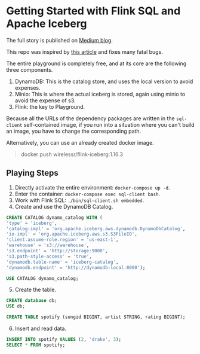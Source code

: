 # Getting Started with Flink SQL and Apache Iceberg

The full story is published on [Medium blog](https://lazypro.medium.com/71b96817e3c3).

This repo was inspired by [this article](https://www.dremio.com/blog/getting-started-with-flink-sql-and-apache-iceberg/) and fixes many fatal bugs.

The entire playground is completely free, and at its core are the following three components.
1. DynamoDB: This is the catalog store, and uses the local version to avoid expenses.
2. Minio: This is where the actual iceberg is stored, again using minio to avoid the expense of s3.
3. Flink: the key to Playground.

Because all the URLs of the dependency packages are written in the `sql-client` self-contained image, if you run into a situation where you can't build an image, you have to change the corresponding path.

Alternatively, you can use an already created docker image.
> docker push wirelessr/flink-iceberg:1.16.3

## Playing Steps

1. Directly activate the entire environment: `docker-compose up -d`.
2. Enter the container: `docker-compose exec sql-client bash`.
3. Work with Flink SQL: `./bin/sql-client.sh embedded`.
4. Create and use the DynamoDB Catalog.

```sql
CREATE CATALOG dynamo_catalog WITH (
'type' = 'iceberg',
'catalog-impl' = 'org.apache.iceberg.aws.dynamodb.DynamoDbCatalog',
'io-impl' = 'org.apache.iceberg.aws.s3.S3FileIO',
'client.assume-role.region' = 'us-east-1',
'warehouse' = 's3://warehouse',
's3.endpoint' = 'http://storage:9000',
's3.path-style-access' = 'true',
'dynamodb.table-name' = 'iceberg-catalog',
'dynamodb.endpoint' = 'http://dynamodb-local:8000');

USE CATALOG dynamo_catalog;
```

5. Create the table.

```sql
CREATE database db;
USE db;

CREATE TABLE spotify (songid BIGINT, artist STRING, rating BIGINT);
```

6. Insert and read data.

```sql
INSERT INTO spotify VALUES (2, 'drake', 3);
SELECT * FROM spotify;
```
